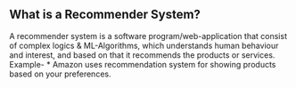 <h2>What is a Recommender System?</h2>
A recommender system is a software program/web-application that consist of complex logics & ML-Algorithms, which understands human behaviour and interest, and based on that it recommends the products or services.<br>
Example- * Amazon uses recommendation system for showing products based on your preferences.
